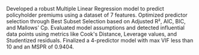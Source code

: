 Developed a robust Multiple Linear Regression model to predict policyholder premiums using a dataset of 7 features. Optimized predictor selection through Best Subset Selection based on Adjusted R², AIC, BIC, and Mallows' Cp. Evaluated model assumptions and detected influential data points using metrics like Cook's Distance, Leverage values, and Studentized residuals. Finalized a 4-predictor model with max VIF less than 10 and an MSPR of 0.9404.
